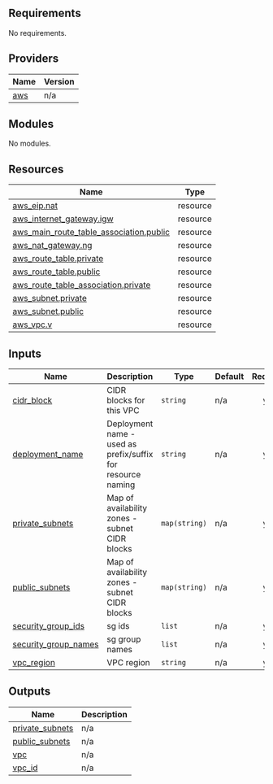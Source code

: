 <!-- BEGIN_TF_DOCS -->
## Requirements

No requirements.

## Providers

| Name | Version |
|------|---------|
| <a name="provider_aws"></a> [aws](#provider\_aws) | n/a |

## Modules

No modules.

## Resources

| Name | Type |
|------|------|
| [aws_eip.nat](https://registry.terraform.io/providers/hashicorp/aws/latest/docs/resources/eip) | resource |
| [aws_internet_gateway.igw](https://registry.terraform.io/providers/hashicorp/aws/latest/docs/resources/internet_gateway) | resource |
| [aws_main_route_table_association.public](https://registry.terraform.io/providers/hashicorp/aws/latest/docs/resources/main_route_table_association) | resource |
| [aws_nat_gateway.ng](https://registry.terraform.io/providers/hashicorp/aws/latest/docs/resources/nat_gateway) | resource |
| [aws_route_table.private](https://registry.terraform.io/providers/hashicorp/aws/latest/docs/resources/route_table) | resource |
| [aws_route_table.public](https://registry.terraform.io/providers/hashicorp/aws/latest/docs/resources/route_table) | resource |
| [aws_route_table_association.private](https://registry.terraform.io/providers/hashicorp/aws/latest/docs/resources/route_table_association) | resource |
| [aws_subnet.private](https://registry.terraform.io/providers/hashicorp/aws/latest/docs/resources/subnet) | resource |
| [aws_subnet.public](https://registry.terraform.io/providers/hashicorp/aws/latest/docs/resources/subnet) | resource |
| [aws_vpc.v](https://registry.terraform.io/providers/hashicorp/aws/latest/docs/resources/vpc) | resource |

## Inputs

| Name | Description | Type | Default | Required |
|------|-------------|------|---------|:--------:|
| <a name="input_cidr_block"></a> [cidr\_block](#input\_cidr\_block) | CIDR blocks for this VPC | `string` | n/a | yes |
| <a name="input_deployment_name"></a> [deployment\_name](#input\_deployment\_name) | Deployment name - used as prefix/suffix for resource naming | `string` | n/a | yes |
| <a name="input_private_subnets"></a> [private\_subnets](#input\_private\_subnets) | Map of availability zones - subnet CIDR blocks | `map(string)` | n/a | yes |
| <a name="input_public_subnets"></a> [public\_subnets](#input\_public\_subnets) | Map of availability zones - subnet CIDR blocks | `map(string)` | n/a | yes |
| <a name="input_security_group_ids"></a> [security\_group\_ids](#input\_security\_group\_ids) | sg ids | `list` | n/a | yes |
| <a name="input_security_group_names"></a> [security\_group\_names](#input\_security\_group\_names) | sg group names | `list` | n/a | yes |
| <a name="input_vpc_region"></a> [vpc\_region](#input\_vpc\_region) | VPC region | `string` | n/a | yes |

## Outputs

| Name | Description |
|------|-------------|
| <a name="output_private_subnets"></a> [private\_subnets](#output\_private\_subnets) | n/a |
| <a name="output_public_subnets"></a> [public\_subnets](#output\_public\_subnets) | n/a |
| <a name="output_vpc"></a> [vpc](#output\_vpc) | n/a |
| <a name="output_vpc_id"></a> [vpc\_id](#output\_vpc\_id) | n/a |
<!-- END_TF_DOCS -->
